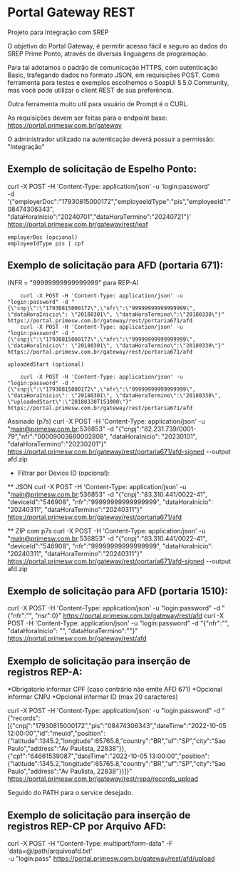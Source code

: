 # Portal Gateway REST

Projeto para Integração com SREP

O objetivo do Portal Gateway, é permitir acesso fácil e seguro ao dados do SREP Prime Ponto, através de diversas linguagens de programação.

Para tal adotamos o padrão de comunicação HTTPS, com autenticação Basic, trafegando dados no formato JSON, em requisições POST.
Como ferramenta para testes e exemplos escolhemos o SoapUI 5.5.0 Community, mas você pode utilizar o client REST de sua preferência.

Outra ferramenta muito util para usuário de Prompt é o CURL.

As requisições devem ser feitas para o endpoint base:
https://portal.primesw.com.br/gateway	

O administrador utilizado na autenticação deverá possuir a permissão: "Integração"

## Exemplo de solicitação de Espelho Ponto:

  curl -X POST -H 'Content-Type: application/json' -u 'login:password' \
  -d '{"employerDoc":"17930815000172","employeeIdType":"pis","employeeId":"08474306343", "dataHoraInicio":"20240701","dataHoraTermino":"20240721"}' \
  https://portal.primesw.com.br/gateway/rest/leaf

    employerDoc (opcional)
    employeeIdType pis | cpf

## Exemplo de solicitação para AFD (portaria 671):

(NFR = "99999999999999999" para REP-A)

```
    curl -X POST -H 'Content-Type: application/json' -u "login:password" -d "{\"cnpj\":\"17930815000172\",\"nfr\":\"99999999999999999\", \"dataHoraInicio\": \"20180301\", \"dataHoraTermino\":\"20180330\"}" https://portal.primesw.com.br/gateway/rest/portaria671/afd
    curl -X POST -H 'Content-Type: application/json' -u "login:password" -d "{\"cnpj\":\"17930815000172\",\"nfr\":\"99999999999999999\", \"dataHoraInicio\": \"20180301\", \"dataHoraTermino\":\"20180330\"}" https://portal.primesw.com.br/gateway/rest/portaria671/afd
```

    uploadedStart (optional)
```
    curl -X POST -H 'Content-Type: application/json' -u "login:password" -d "{\"cnpj\":\"17930815000172\",\"nfr\":\"99999999999999999\", \"dataHoraInicio\": \"20180301\", \"dataHoraTermino\":\"20180330\", \"uploadedStart\":\"20180330T153000\"}" https://portal.primesw.com.br/gateway/rest/portaria671/afd
```

Assinado (p7s)
  curl -X POST -H 'Content-Type: application/json' -u "main@primesw.com.br:536853" -d "{\"cnpj\":\"82.231.739/0001-79\",\"nfr\":\"00009003660002808\", \"dataHoraInicio\": \"20230101\", \"dataHoraTermino\":\"20230201\"}" https://portal.primesw.com.br/gateway/rest/portaria671/afd-signed --output afd.zip

* Filtrar por Device ID (opcional):

** JSON
  curl -X POST -H 'Content-Type: application/json' -u "main@primesw.com.br:536853" -d "{\"cnpj\":\"83.310.441/0022-41\", \"deviceId\":\"546908\", \"nfr\":\"99999999999999999\", \"dataHoraInicio\": \"20240311\", \"dataHoraTermino\":\"20240311\"}" https://portal.primesw.com.br/gateway/rest/portaria671/afd

** ZIP com p7s
  curl -X POST -H 'Content-Type: application/json' -u "main@primesw.com.br:536853" -d "{\"cnpj\":\"83.310.441/0022-41\", \"deviceId\":\"546908\", \"nfr\":\"99999999999999999\", \"dataHoraInicio\": \"20240311\", \"dataHoraTermino\":\"20240311\"}" https://portal.primesw.com.br/gateway/rest/portaria671/afd-signed --output afd.zip

## Exemplo de solicitação para AFD (portaria 1510):

  curl -X POST -H 'Content-Type: application/json' -u "login:password" -d "{\"nfr\":\"\", \"nsr\":0}" https://portal.primesw.com.br/gateway/rest/afd
  curl -X POST -H 'Content-Type: application/json' -u "login:password" -d "{\"nfr\":\"\", \"dataHoraInicio\": \"\", \"dataHoraTermino\":\"\"}" https://portal.primesw.com.br/gateway/rest/afd

## Exemplo de solicitação para inserção de registros REP-A:

*Obrigatorio informar CPF (caso contrário não emite AFD 671)
*Opcional informar CNPJ
*Opcional informar ID (max 20 caracteres)

curl -X POST -H 'Content-Type: application/json' -u "login:password" -d "{\"records\":[{\"cnpj\":\"17930815000172\",\"pis\":\"08474306343\",\"dateTime\":\"2022-10-05 12:00:00\",\"id\":\"meuid\",\"position\":{\"latitude\":1345.2,\"longitude\":65765.8,\"country\":\"BR\",\"uf\":\"SP\",\"city\":\"Sao Paulo\",\"address\":\"Av Paulista, 22838\"}},{\"cpf\":\"64661539087\",\"dateTime\":\"2022-10-05 13:00:00\",\"position\":{\"latitude\":1345.2,\"longitude\":65765.8,\"country\":\"BR\",\"uf\":\"SP\",\"city\":\"Sao Paulo\",\"address\":\"Av Paulista, 22838\"}}]}" https://portal.primesw.com.br/gateway/rest/repa/records_upload

Seguido do PATH para o service desejado.

## Exemplo de solicitação para inserção de registros REP-CP por Arquivo AFD:

curl -X POST -H "Content-Type: multipart/form-data" -F 'data=@/path/arquivoafd.txt' \
-u "login:pass" https://portal.primesw.com.br/gateway/rest/afd/upload